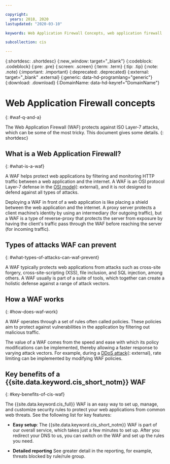 ```yaml
---

copyright:
  years: 2018, 2020
lastupdated: "2020-03-10"

keywords: Web Application Firewall Concepts, web application firewall

subcollection: cis

---
```


{:shortdesc: .shortdesc}
{:new_window: target="_blank"}
{:codeblock: .codeblock}
{:pre: .pre}
{:screen: .screen}
{:term: .term}
{:tip: .tip}
{:note: .note}
{:important: .important}
{:deprecated: .deprecated}
{:external: target="_blank" .external}
{:generic: data-hd-programlang="generic"}
{:download: .download}
{:DomainName: data-hd-keyref="DomainName"}

# Web Application Firewall concepts
{: #waf-q-and-a}

The Web Application Firewall (WAF) protects against ISO Layer-7 attacks, which can be some of the most tricky. This document gives some details.
{: shortdesc}

## What is a Web Application Firewall?
{: #what-is-a-waf}

A WAF helps protect web applications by filtering and monitoring HTTP traffic between a web application and the internet. A WAF is an OSI protocol Layer-7 defense in the [OSI model](https://en.wikipedia.org/wiki/OSI_model){: external}, and it is not designed to defend against all types of attacks.

Deploying a WAF in front of a web application is like placing a shield between the web application and the internet. A proxy server protects a client machine’s identity by using an intermediary (for outgoing traffic), but a WAF is a type of reverse-proxy that protects the server from exposure by having the client's traffic pass through the WAF before reaching the server (for incoming traffic).

## Types of attacks WAF can prevent
{: #what-types-of-attacks-can-waf-prevent}

A WAF typically protects web applications from attacks such as cross-site forgery, cross-site-scripting (XSS), file inclusion, and SQL injection, among others. A WAF usually is part of a suite of tools, which together can create a holistic defense against a range of attack vectors.

## How a WAF works
{: #how-does-waf-work}

A WAF operates through a set of rules often called policies. These policies aim to protect against vulnerabilities in the application by filtering out malicious traffic.

The value of a WAF comes from the speed and ease with which its policy modifications can be implemented, thereby allowing a faster response to varying attack vectors. For example, during a [DDoS attack](https://en.wikipedia.org/wiki/Denial-of-service_attack){: external}, rate limiting can be implemented by modifying WAF policies.

## Key benefits of a {{site.data.keyword.cis_short_notm}} WAF
{: #key-benefits-of-cis-waf}

The {{site.data.keyword.cis_full}} WAF is an easy way to set up, manage, and customize security rules to protect your web applications from common web threats. See the following list for key features:

* **Easy setup**: The {{site.data.keyword.cis_short_notm}} WAF is part of our overall service, which takes just a few minutes to set up. After you redirect your DNS to us, you can switch on the WAF and set up the rules you need.

* **Detailed reporting** See greater detail in the reporting, for example, threats blocked by rule/rule group.
